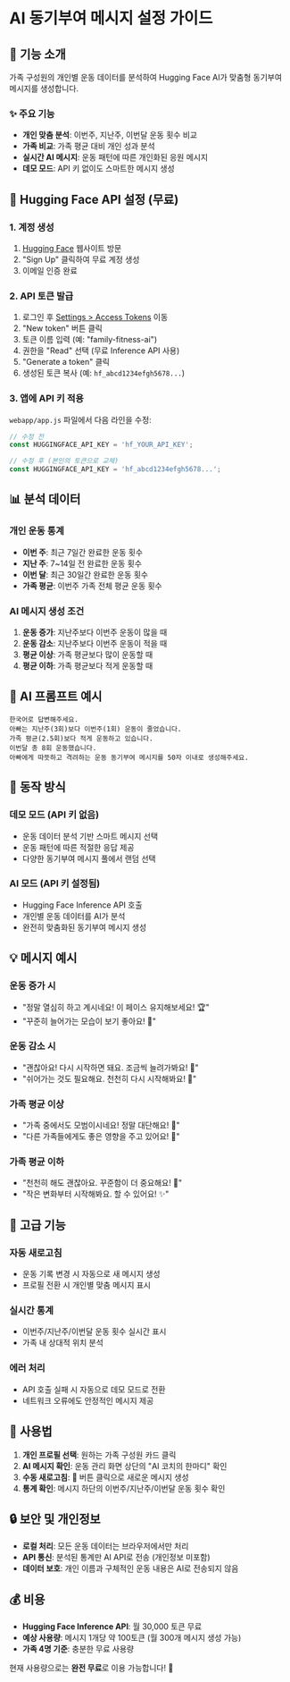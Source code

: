 # AI 동기부여 메시지 설정 가이드

## 🤖 기능 소개

가족 구성원의 개인별 운동 데이터를 분석하여 Hugging Face AI가 맞춤형 동기부여 메시지를 생성합니다.

### ✨ 주요 기능
- **개인 맞춤 분석**: 이번주, 지난주, 이번달 운동 횟수 비교
- **가족 비교**: 가족 평균 대비 개인 성과 분석  
- **실시간 AI 메시지**: 운동 패턴에 따른 개인화된 응원 메시지
- **데모 모드**: API 키 없이도 스마트한 메시지 생성

## 🔧 Hugging Face API 설정 (무료)

### 1. 계정 생성
1. [Hugging Face](https://huggingface.co/) 웹사이트 방문
2. "Sign Up" 클릭하여 무료 계정 생성
3. 이메일 인증 완료

### 2. API 토큰 발급
1. 로그인 후 [Settings > Access Tokens](https://huggingface.co/settings/tokens) 이동
2. "New token" 버튼 클릭
3. 토큰 이름 입력 (예: "family-fitness-ai")
4. 권한을 "Read" 선택 (무료 Inference API 사용)
5. "Generate a token" 클릭
6. 생성된 토큰 복사 (예: `hf_abcd1234efgh5678...`)

### 3. 앱에 API 키 적용

`webapp/app.js` 파일에서 다음 라인을 수정:

```javascript
// 수정 전
const HUGGINGFACE_API_KEY = 'hf_YOUR_API_KEY';

// 수정 후 (본인의 토큰으로 교체)
const HUGGINGFACE_API_KEY = 'hf_abcd1234efgh5678...';
```

## 📊 분석 데이터

### 개인 운동 통계
- **이번 주**: 최근 7일간 완료한 운동 횟수
- **지난 주**: 7~14일 전 완료한 운동 횟수  
- **이번 달**: 최근 30일간 완료한 운동 횟수
- **가족 평균**: 이번주 가족 전체 평균 운동 횟수

### AI 메시지 생성 조건
1. **운동 증가**: 지난주보다 이번주 운동이 많을 때
2. **운동 감소**: 지난주보다 이번주 운동이 적을 때
3. **평균 이상**: 가족 평균보다 많이 운동할 때
4. **평균 이하**: 가족 평균보다 적게 운동할 때

## 🎯 AI 프롬프트 예시

```
한국어로 답변해주세요. 
아빠는 지난주(3회)보다 이번주(1회) 운동이 줄었습니다. 
가족 평균(2.5회)보다 적게 운동하고 있습니다. 
이번달 총 8회 운동했습니다. 
아빠에게 따뜻하고 격려하는 운동 동기부여 메시지를 50자 이내로 생성해주세요.
```

## 🔄 동작 방식

### 데모 모드 (API 키 없음)
- 운동 데이터 분석 기반 스마트 메시지 선택
- 운동 패턴에 따른 적절한 응답 제공
- 다양한 동기부여 메시지 풀에서 랜덤 선택

### AI 모드 (API 키 설정됨)
- Hugging Face Inference API 호출
- 개인별 운동 데이터를 AI가 분석
- 완전히 맞춤화된 동기부여 메시지 생성

## 💡 메시지 예시

### 운동 증가 시
- "정말 열심히 하고 계시네요! 이 페이스 유지해보세요! 🏆"
- "꾸준히 늘어가는 모습이 보기 좋아요! 💪"

### 운동 감소 시  
- "괜찮아요! 다시 시작하면 돼요. 조금씩 늘려가봐요! 💪"
- "쉬어가는 것도 필요해요. 천천히 다시 시작해봐요! 🌱"

### 가족 평균 이상
- "가족 중에서도 모범이시네요! 정말 대단해요! 🌟"
- "다른 가족들에게도 좋은 영향을 주고 있어요! 👏"

### 가족 평균 이하
- "천천히 해도 괜찮아요. 꾸준함이 더 중요해요! 🐢"
- "작은 변화부터 시작해봐요. 할 수 있어요! ✨"

## 🚀 고급 기능

### 자동 새로고침
- 운동 기록 변경 시 자동으로 새 메시지 생성
- 프로필 전환 시 개인별 맞춤 메시지 표시

### 실시간 통계
- 이번주/지난주/이번달 운동 횟수 실시간 표시
- 가족 내 상대적 위치 분석

### 에러 처리
- API 호출 실패 시 자동으로 데모 모드로 전환
- 네트워크 오류에도 안정적인 메시지 제공

## 📱 사용법

1. **개인 프로필 선택**: 원하는 가족 구성원 카드 클릭
2. **AI 메시지 확인**: 운동 관리 화면 상단의 "AI 코치의 한마디" 확인
3. **수동 새로고침**: 🔄 버튼 클릭으로 새로운 메시지 생성
4. **통계 확인**: 메시지 하단의 이번주/지난주/이번달 운동 횟수 확인

## 🔒 보안 및 개인정보

- **로컬 처리**: 모든 운동 데이터는 브라우저에서만 처리
- **API 통신**: 분석된 통계만 AI API로 전송 (개인정보 미포함)
- **데이터 보호**: 개인 이름과 구체적인 운동 내용은 AI로 전송되지 않음

## 💰 비용

- **Hugging Face Inference API**: 월 30,000 토큰 무료
- **예상 사용량**: 메시지 1개당 약 100토큰 (월 300개 메시지 생성 가능)
- **가족 4명 기준**: 충분한 무료 사용량

현재 사용량으로는 **완전 무료**로 이용 가능합니다! 🎉
